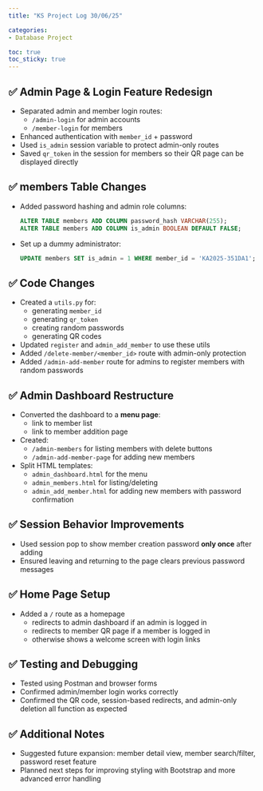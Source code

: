 ```yaml
---
title: "KS Project Log 30/06/25"

categories:
- Database Project

toc: true
toc_sticky: true
---
```


## ✅ Admin Page & Login Feature Redesign
- Separated admin and member login routes:
  - `/admin-login` for admin accounts
  - `/member-login` for members
- Enhanced authentication with `member_id` + password
- Used `is_admin` session variable to protect admin-only routes
- Saved `qr_token` in the session for members so their QR page can be displayed directly

## ✅ members Table Changes
- Added password hashing and admin role columns:
  ```sql
  ALTER TABLE members ADD COLUMN password_hash VARCHAR(255);
  ALTER TABLE members ADD COLUMN is_admin BOOLEAN DEFAULT FALSE;
  ```
- Set up a dummy administrator:
  ```sql
  UPDATE members SET is_admin = 1 WHERE member_id = 'KA2025-351DA1';
  ```

## ✅ Code Changes
- Created a `utils.py` for:
  - generating `member_id`
  - generating `qr_token`
  - creating random passwords
  - generating QR codes
- Updated `register` and `admin_add_member` to use these utils
- Added `/delete-member/<member_id>` route with admin-only protection
- Added `/admin-add-member` route for admins to register members with random passwords

## ✅ Admin Dashboard Restructure
- Converted the dashboard to a **menu page**:
  - link to member list
  - link to member addition page
- Created:
  - `/admin-members` for listing members with delete buttons
  - `/admin-add-member-page` for adding new members
- Split HTML templates:
  - `admin_dashboard.html` for the menu
  - `admin_members.html` for listing/deleting
  - `admin_add_member.html` for adding new members with password confirmation

## ✅ Session Behavior Improvements
- Used session pop to show member creation password **only once** after adding
- Ensured leaving and returning to the page clears previous password messages

## ✅ Home Page Setup
- Added a `/` route as a homepage
  - redirects to admin dashboard if an admin is logged in
  - redirects to member QR page if a member is logged in
  - otherwise shows a welcome screen with login links

## ✅ Testing and Debugging
- Tested using Postman and browser forms
- Confirmed admin/member login works correctly
- Confirmed the QR code, session-based redirects, and admin-only deletion all function as expected

## ✅ Additional Notes
- Suggested future expansion: member detail view, member search/filter, password reset feature
- Planned next steps for improving styling with Bootstrap and more advanced error handling
